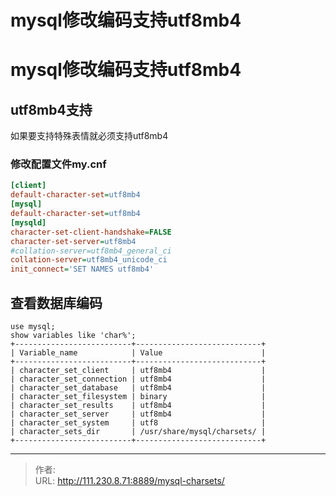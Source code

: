 # mysql修改编码支持utf8mb4


<!--more-->
# mysql修改编码支持utf8mb4
## utf8mb4支持
如果要支持特殊表情就必须支持utf8mb4
### 修改配置文件my.cnf
```ini
[client]
default-character-set=utf8mb4
[mysql]
default-character-set=utf8mb4
[mysqld]
character-set-client-handshake=FALSE
character-set-server=utf8mb4
#collation-server=utf8mb4_general_ci
collation-server=utf8mb4_unicode_ci
init_connect='SET NAMES utf8mb4'
```

## 查看数据库编码
```mysql
use mysql;
show variables like 'char%';
+--------------------------+----------------------------+
| Variable_name            | Value                      |
+--------------------------+----------------------------+
| character_set_client     | utf8mb4                    |
| character_set_connection | utf8mb4                    |
| character_set_database   | utf8mb4                    |
| character_set_filesystem | binary                     |
| character_set_results    | utf8mb4                    |
| character_set_server     | utf8mb4                    |
| character_set_system     | utf8                       |
| character_sets_dir       | /usr/share/mysql/charsets/ |
+--------------------------+----------------------------+
```


---

> 作者:   
> URL: http://111.230.8.71:8889/mysql-charsets/  

